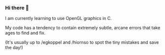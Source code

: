 ### Hi there 👋
I am currently learning to use OpenGL graphics in C.

My code has a tendency to contain extremely subtle, arcane errors that take ages to find and fix.

(It's usually up to /egkoppel and /hiornso to spot the tiny mistakes and save the day!)
<!--
**bluewhale64/bluewhale64** is a ✨ _special_ ✨ repository because its `README.md` (this file) appears on your GitHub profile.

Here are some ideas to get you started:

- 🔭 I’m currently working on ...
- 🌱 I’m currently learning ...
- 👯 I’m looking to collaborate on ...
- 🤔 I’m looking for help with ...
- 💬 Ask me about ...
- 📫 How to reach me: ...
- 😄 Pronouns: ...
- ⚡ Fun fact: ...
-->
